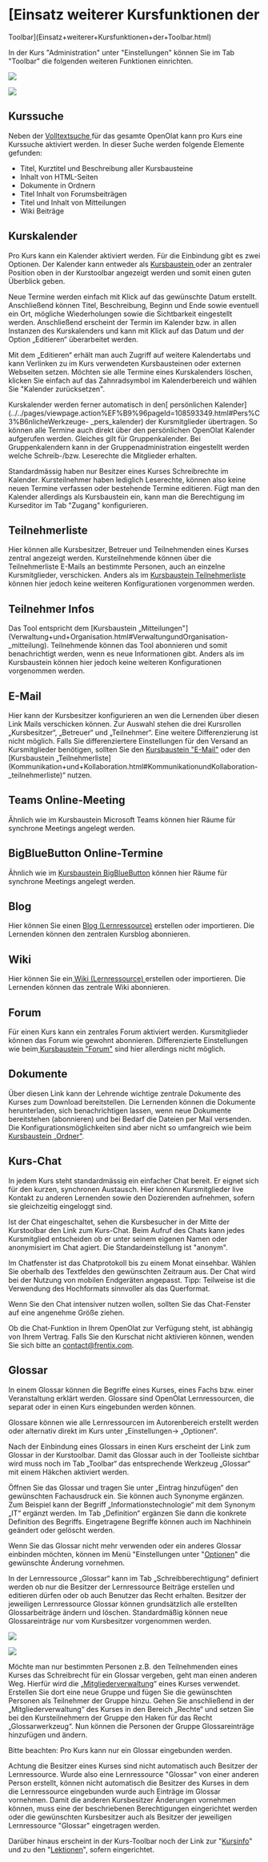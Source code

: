 #  [Einsatz weiterer Kursfunktionen der
Toolbar](Einsatz+weiterer+Kursfunktionen+der+Toolbar.html)

In der Kurs "Administration" unter "Einstellungen" können Sie im Tab "Toolbar"
die folgenden weiteren Funktionen einrichten.

  

![](../../download/thumbnails/590041/Toolbar_154%EF%B9%96version=1&modificationDate=1612700117000&api=v2.png)

![](../../download/attachments/590041/Toolbar15a.png)

## Kurssuche

Neben der [Volltextsuche ](Volltextsuche.html)für das gesamte OpenOlat kann
pro Kurs eine Kurssuche aktiviert werden. In dieser Suche werden folgende
Elemente gefunden:

  * Titel, Kurztitel und Beschreibung aller Kursbausteine
  * Inhalt von HTML-Seiten
  * Dokumente in Ordnern
  * Titel Inhalt von Forumsbeiträgen
  * Titel und Inhalt von Mitteilungen
  * Wiki Beiträge

## Kurskalender

Pro Kurs kann ein Kalender aktiviert werden. Für die Einbindung gibt es zwei
Optionen. Der Kalender kann entweder als [Kursbaustein
](Verwaltung+und+Organisation.html)oder an zentraler Position oben in der
Kurstoolbar angezeigt werden und somit einen guten Überblick geben.

Neue Termine werden einfach mit Klick auf das gewünschte Datum erstellt.
Anschließend können Titel, Beschreibung, Beginn und Ende sowie eventuell ein
Ort, mögliche Wiederholungen sowie die Sichtbarkeit eingestellt werden.
Anschließend erscheint der Termin im Kalender bzw. in allen Instanzen des
Kurskalenders und kann mit Klick auf das Datum und der Option „Editieren“
überarbeitet werden.

Mit dem „Editieren“ erhält man auch Zugriff auf weitere Kalendertabs und kann
Verlinken zu im Kurs verwendeten Kursbausteinen oder externen Webseiten
setzen. Möchten sie alle Termine eines Kurskalenders löschen, klicken Sie
einfach auf das Zahnradsymbol im Kalenderbereich und wählen Sie "Kalender
zurücksetzen".

Kurskalender werden ferner automatisch in den[ persönlichen
Kalender](../../pages/viewpage.action%EF%B9%96pageId=108593349.html#Pers%C3%B6nlicheWerkzeuge-
_pers_kalender) der Kursmitglieder übertragen. So können alle Termine auch
direkt über den persönlichen OpenOlat Kalender aufgerufen werden. Gleiches
gilt für Gruppenkalender. Bei Gruppenkalendern kann in der
Gruppenadministration eingestellt werden welche Schreib-/bzw. Leserechte die
Mitglieder erhalten.

Standardmässig haben nur Besitzer eines Kurses Schreibrechte im Kalender.
Kursteilnehmer haben lediglich Leserechte, können also keine neuen Termine
verfassen oder bestehende Termine editieren. Fügt man den Kalender allerdings
als Kursbaustein ein, kann man die Berechtigung im Kurseditor im Tab "Zugang"
konfigurieren.

## Teilnehmerliste

Hier können alle Kursbesitzer, Betreuer und Teilnehmenden eines Kurses zentral
angezeigt werden. Kursteilnehmende können über die Teilnehmerliste E-Mails an
bestimmte Personen, auch an einzelne Kursmitglieder, verschicken. Anders als
im [Kursbaustein Teilnehmerliste](Arbeiten+mit+Kursbausteinen.html) können
hier jedoch keine weiteren Konfigurationen vorgenommen werden.  

## Teilnehmer Infos

Das Tool entspricht dem [Kursbaustein
„Mitteilungen"](Verwaltung+und+Organisation.html#VerwaltungundOrganisation-
_mitteilung). Teilnehmende können das Tool abonnieren und somit benachrichtigt
werden, wenn es neue Informationen gibt. Anders als im Kursbaustein können
hier jedoch keine weiteren Konfigurationen vorgenommen werden.  

## E-Mail

Hier kann der Kursbesitzer konfigurieren an wen die Lernenden über diesen Link
Mails verschicken können. Zur Auswahl stehen die drei Kursrollen
„Kursbesitzer“, „Betreuer“ und „Teilnehmer“. Eine weitere Differenzierung ist
nicht möglich. Falls Sie differenziertere Einstellungen für den Versand an
Kursmitglieder benötigen, sollten Sie den [Kursbaustein
"E-Mail"](Verwaltung+und+Organisation.html#VerwaltungundOrganisation-_mail)
oder den [Kursbaustein
„Teilnehmerliste](Kommunikation+und+Kollaboration.html#KommunikationundKollaboration-
_teilnehmerliste)“ nutzen.

## Teams Online-Meeting

Ähnlich wie im Kursbaustein Microsoft Teams können hier Räume für synchrone
Meetings angelegt werden.

## BigBlueButton Online-Termine

Ähnlich wie im [Kursbaustein BigBlueButton](Kursbaustein+BigBlueButton.html)
können hier Räume für synchrone Meetings angelegt werden.

## Blog

Hier können Sie einen [Blog (Lernressource)](Blog+erstellen.html) erstellen
oder importieren. Die Lernenden können den zentralen Kursblog abonnieren.

## Wiki

Hier können Sie ein[ Wiki (Lernressource) ](Wiki+erstellen.html)erstellen oder
importieren. Die Lernenden können das zentrale Wiki abonnieren.

## Forum

Für einen Kurs kann ein zentrales Forum aktiviert werden. Kursmitglieder
können das Forum wie gewohnt abonnieren. Differenzierte Einstellungen wie
beim[ Kursbaustein
"Forum"](Kommunikation+und+Kollaboration.html#KommunikationundKollaboration-d13e3776)
sind hier allerdings nicht möglich.

## Dokumente

Über diesen Link kann der Lehrende wichtige zentrale Dokumente des Kurses zum
Download bereitstellen. Die Lernenden können die Dokumente herunterladen, sich
benachrichtigen lassen, wenn neue Dokumente bereitstehen (abonnieren) und bei
Bedarf die Dateien per Mail versenden. Die Konfigurationsmöglichkeiten sind
aber nicht so umfangreich wie beim [Kursbaustein
„Ordner"](../../pages/viewpage.action%EF%B9%96pageId=108593373.html).

##  Kurs-Chat

In jedem Kurs steht standardmässig ein einfacher Chat bereit.  Er eignet sich
für den kurzen, synchronen Austausch. Hier können Kursmitglieder live Kontakt
zu anderen Lernenden sowie den Dozierenden aufnehmen, sofern sie gleichzeitig
eingeloggt sind.

Ist der Chat eingeschaltet, sehen die Kursbesucher in der Mitte der
Kurstoolbar den Link zum Kurs-Chat. Beim Aufruf des Chats kann jedes
Kursmitglied entscheiden ob er unter seinem eigenen Namen oder anonymisiert im
Chat agiert. Die Standardeinstellung ist "anonym".

Im Chatfenster ist das Chatprotokoll bis zu einem Monat einsehbar. Wählen Sie
oberhalb des Textfeldes den gewünschten Zeitraum aus. Der Chat wird bei der
Nutzung von mobilen Endgeräten angepasst. Tipp: Teilweise ist die Verwendung
des Hochformats sinnvoller als das Querformat.

Wenn Sie den Chat intensiver nutzen wollen, sollten Sie das Chat-Fenster auf
eine angenehme Größe ziehen.

Ob die Chat-Funktion in Ihrem OpenOlat zur Verfügung steht, ist abhängig von
Ihrem Vertrag. Falls Sie den Kurschat nicht aktivieren können, wenden Sie sich
bitte an [contact@frentix.com](mailto:contact@frentix.com).

## Glossar

In einem Glossar können die Begriffe eines Kurses, eines Fachs bzw. einer
Veranstaltung erklärt werden. Glossare sind OpenOlat Lernressourcen, die
separat oder in einen Kurs eingebunden werden können.

Glossare können wie alle Lernressourcen im Autorenbereich erstellt werden oder
alternativ direkt im Kurs unter „Einstellungen-> „Optionen“.

Nach der Einbindung eines Glossars in einen Kurs erscheint der Link zum
Glossar in der Kurstoolbar. Damit das Glossar auch in der Toolleiste sichtbar
wird muss noch im Tab „Toolbar“ das entsprechende Werkzeug „Glossar“ mit einem
Häkchen aktiviert werden.

Öffnen Sie das Glossar und tragen Sie unter „Eintrag hinzufügen“ den
gewünschten Fachausdruck ein. Sie können auch Synonyme ergänzen. Zum Beispiel
kann der Begriff „Informationstechnologie“ mit dem Synonym „IT“ ergänzt
werden. Im Tab „Definition“ ergänzen Sie dann die konkrete Definition des
Begriffs. Eingetragene Begriffe können auch im Nachhinein geändert oder
gelöscht werden.

Wenn Sie das Glossar nicht mehr verwenden oder ein anderes Glossar einbinden
möchten, können im Menü "Einstellungen unter
"[Optionen](Kurseinstellungen.html#Kurseinstellungen-d13e3167)" die gewünschte
Änderung vornehmen.

In der Lernressource „Glossar“ kann im Tab „Schreibberechtigung“ definiert
werden ob nur die Besitzer der Lernressource Beiträge erstellen und editieren
dürfen oder ob auch Benutzer das Recht erhalten. Besitzer der jeweiligen
Lernressource Glossar können grundsätzlich alle erstellten Glossarbeiträge
ändern und löschen. Standardmäßig können neue Glossareinträge nur vom
Kursbesitzer vorgenommen werden.

  

  

![](../../download/attachments/590041/Glossar_Eintrag.png)

  

![](../../download/attachments/590041/Glossar_Schreibberechtigung.png)

  

Möchte man nur bestimmten Personen z.B. den Teilnehmenden eines Kurses das
Schreibrecht für ein Glossar vergeben, geht man einen anderen Weg. Hierfür
wird die „[Mitgliederverwaltung](Mitgliederverwaltung.html)“ eines Kurses
verwendet. Erstellen Sie dort eine neue Gruppe und fügen Sie die gewünschten
Personen als Teilnehmer der Gruppe hinzu. Gehen Sie anschließend in der
„Mitgliederverwaltung“ des Kurses in den Bereich „Rechte“ und setzen Sie bei
den Kursteilnehmern der Gruppe den Haken für das Recht „Glossarwerkzeug“. Nun
können die Personen der Gruppe Glossareinträge hinzufügen und ändern.

Bitte beachten: Pro Kurs kann nur ein Glossar eingebunden werden.

Achtung die Besitzer eines Kurses sind nicht automatisch auch Besitzer der
Lernressource.  Wurde also eine Lernressource "Glossar" von einer anderen
Person erstellt, können nicht automatisch die Besitzer des Kurses in dem die
Lernressource eingebunden wurde auch Einträge im Glossar vornehmen. Damit die
anderen Kursbesitzer Änderungen vornehmen können, muss eine der beschriebenen
Berechtigungen eingerichtet werden oder die gewünschten Kursbesitzer auch als
Besitzer der jeweiligen Lernressource "Glossar" eingetragen werden.

  

Darüber hinaus erscheint in der Kurs-Toolbar noch der Link zur
"[Kursinfo](Infoseite+einrichten.html)" und zu den
"[Lektionen](Lektionen+-+Sicht+Dozent.html)", sofern eingerichtet.

